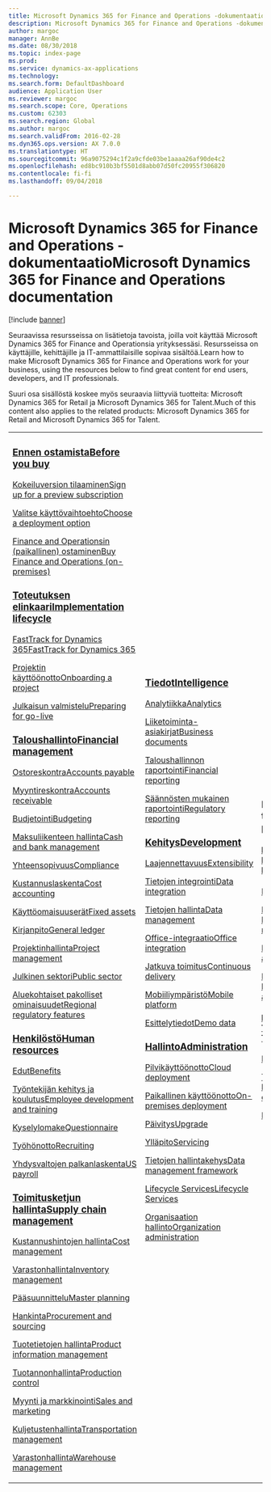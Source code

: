 ```yaml
---
title: Microsoft Dynamics 365 for Finance and Operations -dokumentaatio
description: Microsoft Dynamics 365 for Finance and Operations -dokumentaatio.
author: margoc
manager: AnnBe
ms.date: 08/30/2018
ms.topic: index-page
ms.prod: 
ms.service: dynamics-ax-applications
ms.technology: 
ms.search.form: DefaultDashboard
audience: Application User
ms.reviewer: margoc
ms.search.scope: Core, Operations
ms.custom: 62303
ms.search.region: Global
ms.author: margoc
ms.search.validFrom: 2016-02-28
ms.dyn365.ops.version: AX 7.0.0
ms.translationtype: HT
ms.sourcegitcommit: 96a9075294c1f2a9cfde03be1aaaa26af90de4c2
ms.openlocfilehash: ed8bc910b3bf5501d8abb07d50fc20955f306820
ms.contentlocale: fi-fi
ms.lasthandoff: 09/04/2018

---
```


# <a name="microsoft-dynamics-365-for-finance-and-operations-documentation"></a><span data-ttu-id="e9ab0-103">Microsoft Dynamics 365 for Finance and Operations -dokumentaatio</span><span class="sxs-lookup"><span data-stu-id="e9ab0-103">Microsoft Dynamics 365 for Finance and Operations documentation</span></span>

[!include [banner](includes/banner.md)]

<span data-ttu-id="e9ab0-104">Seuraavissa resursseissa on lisätietoja tavoista, joilla voit käyttää Microsoft Dynamics 365 for Finance and Operationsia yrityksessäsi. Resursseissa on käyttäjille, kehittäjille ja IT-ammattilaisille sopivaa sisältöä.</span><span class="sxs-lookup"><span data-stu-id="e9ab0-104">Learn how to make Microsoft Dynamics 365 for Finance and Operations work for your business, using the resources below to find great content for end users, developers, and IT professionals.</span></span> 

<span data-ttu-id="e9ab0-105">Suuri osa sisällöstä koskee myös seuraavia liittyviä tuotteita: Microsoft Dynamics 365 for Retail ja Microsoft Dynamics 365 for Talent.</span><span class="sxs-lookup"><span data-stu-id="e9ab0-105">Much of this content also applies to the related products: Microsoft Dynamics 365 for Retail and Microsoft Dynamics 365 for Talent.</span></span> 

<table>
<colgroup>
<col width="33%" />
<col width="33%" />
<col width="33%" />
</colgroup>
<tbody>
<tr class="odd">
<td>
<h3><span data-ttu-id="e9ab0-106"><a href="get-started/before-you-buy.md">Ennen ostamista</a></span><span class="sxs-lookup"><span data-stu-id="e9ab0-106"><a href="get-started/before-you-buy.md">Before you buy</a></span></span></h3>
<p><span data-ttu-id="e9ab0-107"><a href="../dev-itpro/dev-tools/sign-up-preview-subscription.md">Kokeiluversion tilaaminen</a></span><span class="sxs-lookup"><span data-stu-id="e9ab0-107"><a href="../dev-itpro/dev-tools/sign-up-preview-subscription.md">Sign up for a preview subscription</a></span></span></p>
 <p><span data-ttu-id="e9ab0-108"><a href="../dev-itpro/deployment/choose-deployment-type.md">Valitse käyttövaihtoehto</a></span><span class="sxs-lookup"><span data-stu-id="e9ab0-108"><a href="../dev-itpro/deployment/choose-deployment-type.md">Choose a deployment option</a></span></span></p>
 <p><span data-ttu-id="e9ab0-109"><a href="get-started/purchase-on-premises.md">Finance and Operationsin (paikallinen) ostaminen</a></span><span class="sxs-lookup"><span data-stu-id="e9ab0-109"><a href="get-started/purchase-on-premises.md">Buy Finance and Operations (on-premises)</a></span></span></p>

<h3><span data-ttu-id="e9ab0-110"><a href="imp-lifecycle/implementation-lifecycle.md">Toteutuksen elinkaari</a></span><span class="sxs-lookup"><span data-stu-id="e9ab0-110"><a href="imp-lifecycle/implementation-lifecycle.md">Implementation lifecycle</a></span></span></h3>
<p><span data-ttu-id="e9ab0-111"><a href="get-started/fasttrack-dynamics-365-overview.md">FastTrack for Dynamics 365</a></span><span class="sxs-lookup"><span data-stu-id="e9ab0-111"><a href="get-started/fasttrack-dynamics-365-overview.md">FastTrack for Dynamics 365</a></span></span></p>
<p><span data-ttu-id="e9ab0-112"><a href="imp-lifecycle/onboard.md">Projektin käyttöönotto</a></span><span class="sxs-lookup"><span data-stu-id="e9ab0-112"><a href="imp-lifecycle/onboard.md">Onboarding a project</a></span></span></p>
<p><span data-ttu-id="e9ab0-113"><a href="imp-lifecycle/prepare-go-live.md">Julkaisun valmistelu</a></span><span class="sxs-lookup"><span data-stu-id="e9ab0-113"><a href="imp-lifecycle/prepare-go-live.md">Preparing for go-live</a></span></span></p>
  
<h3><span data-ttu-id="e9ab0-114"><a href="../financials/index.md">Taloushallinto</a></span><span class="sxs-lookup"><span data-stu-id="e9ab0-114"><a href="../financials/index.md">Financial management</a></span></span></h3>
<p><span data-ttu-id="e9ab0-115"><a href="../financials/accounts-payable/accounts-payable.md">Ostoreskontra</a></span><span class="sxs-lookup"><span data-stu-id="e9ab0-115"><a href="../financials/accounts-payable/accounts-payable.md">Accounts payable</a></span></span></p>
<p><span data-ttu-id="e9ab0-116"><a href="../financials/accounts-receivable/accounts-receivable.md">Myyntireskontra</a></span><span class="sxs-lookup"><span data-stu-id="e9ab0-116"><a href="../financials/accounts-receivable/accounts-receivable.md">Accounts receivable</a></span></span></p>
<p><span data-ttu-id="e9ab0-117"><a href="../financials/budgeting/budgeting-overview.md">Budjetointi</a></span><span class="sxs-lookup"><span data-stu-id="e9ab0-117"><a href="../financials/budgeting/budgeting-overview.md">Budgeting</a></span></span></p>
<p><span data-ttu-id="e9ab0-118"><a href="../financials/cash-bank-management/cash-bank-management.md">Maksuliikenteen hallinta</a></span><span class="sxs-lookup"><span data-stu-id="e9ab0-118"><a href="../financials/cash-bank-management/cash-bank-management.md">Cash and bank management</a></span></span></p>
<p><span data-ttu-id="e9ab0-119"><a href="../financials/general-ledger/audit-policy-rules.md">Yhteensopivuus</a></span><span class="sxs-lookup"><span data-stu-id="e9ab0-119"><a href="../financials/general-ledger/audit-policy-rules.md">Compliance</a></span></span></p>
<p><span data-ttu-id="e9ab0-120"><a href="../financials/cost-accounting/cost-accounting-home-page.md">Kustannuslaskenta</a></span><span class="sxs-lookup"><span data-stu-id="e9ab0-120"><a href="../financials/cost-accounting/cost-accounting-home-page.md">Cost accounting</a></span></span></p>
<p><span data-ttu-id="e9ab0-121"><a href="../financials/fixed-assets/fixed-assets.md">Käyttöomaisuuserät</a></span><span class="sxs-lookup"><span data-stu-id="e9ab0-121"><a href="../financials/fixed-assets/fixed-assets.md">Fixed assets</a></span></span></p>
<p><span data-ttu-id="e9ab0-122"><a href="../financials/general-ledger/general-ledger.md">Kirjanpito</a></span><span class="sxs-lookup"><span data-stu-id="e9ab0-122"><a href="../financials/general-ledger/general-ledger.md">General ledger</a></span></span></p>
<p><span data-ttu-id="e9ab0-123"><a href="../financials/project-management/overview-project-management-accounting.md">Projektinhallinta</a></span><span class="sxs-lookup"><span data-stu-id="e9ab0-123"><a href="../financials/project-management/overview-project-management-accounting.md">Project management</a></span></span></p>
<p><span data-ttu-id="e9ab0-124"><a href="../financials/public-sector/public-sector-functionality.md">Julkinen sektori</a></span><span class="sxs-lookup"><span data-stu-id="e9ab0-124"><a href="../financials/public-sector/public-sector-functionality.md">Public sector</a></span></span></p>
<p><span data-ttu-id="e9ab0-125"><a href="../dev-itpro/lcs-solutions/country-region.md">Aluekohtaiset pakolliset ominaisuudet</a></span><span class="sxs-lookup"><span data-stu-id="e9ab0-125"><a href="../dev-itpro/lcs-solutions/country-region.md">Regional regulatory features</a></span></span></p>

<H3><span data-ttu-id="e9ab0-126"><a href="hr/hr-landing-page.md">Henkilöstö</a></span><span class="sxs-lookup"><span data-stu-id="e9ab0-126"><a href="hr/hr-landing-page.md">Human resources</a></span></span></h3>
<p><span data-ttu-id="e9ab0-127"><a href="../talent/manage-benefit-program.md">Edut</a></span><span class="sxs-lookup"><span data-stu-id="e9ab0-127"><a href="../talent/manage-benefit-program.md">Benefits</a></span></span></p>
<p><span data-ttu-id="e9ab0-128"><a href="../talent/performance-management-overview.md">Työntekijän kehitys ja koulutus</a></span><span class="sxs-lookup"><span data-stu-id="e9ab0-128"><a href="../talent/performance-management-overview.md">Employee development and training</a></span></span></p>
<p><span data-ttu-id="e9ab0-129"><a href="../talent/questionnaires.md">Kyselylomake</a></span><span class="sxs-lookup"><span data-stu-id="e9ab0-129"><a href="../talent/questionnaires.md">Questionnaire</a></span></span></p>
<p><span data-ttu-id="e9ab0-130"><a href="hr/manage-recruiting-process.md">Työhönotto</a></span><span class="sxs-lookup"><span data-stu-id="e9ab0-130"><a href="hr/manage-recruiting-process.md">Recruiting</a></span></span></p>
<p><span data-ttu-id="e9ab0-131"><a href="hr/localizations/noam-usa-payroll.md">Yhdysvaltojen palkanlaskenta</a></span><span class="sxs-lookup"><span data-stu-id="e9ab0-131"><a href="hr/localizations/noam-usa-payroll.md">US payroll</a></span></span></p>

<h3><span data-ttu-id="e9ab0-132"><a href="../supply-chain/index.md">Toimitusketjun hallinta</a></span><span class="sxs-lookup"><span data-stu-id="e9ab0-132"><a href="../supply-chain/index.md">Supply chain management</a></span></span></h3>
<p><span data-ttu-id="e9ab0-133"><a href="../supply-chain/cost-management/costing-sheets.md">Kustannushintojen hallinta</a></span><span class="sxs-lookup"><span data-stu-id="e9ab0-133"><a href="../supply-chain/cost-management/costing-sheets.md">Cost management</a></span></span></p>
<p><span data-ttu-id="e9ab0-134"><a href="../supply-chain/inventory/inventory-home-page.md">Varastonhallinta</a></span><span class="sxs-lookup"><span data-stu-id="e9ab0-134"><a href="../supply-chain/inventory/inventory-home-page.md">Inventory management</a></span></span></p>
<p><span data-ttu-id="e9ab0-135"><a href="../supply-chain/master-planning/master-plans.md">Pääsuunnittelu</a></span><span class="sxs-lookup"><span data-stu-id="e9ab0-135"><a href="../supply-chain/master-planning/master-plans.md">Master planning</a></span></span></p>
<p><span data-ttu-id="e9ab0-136"><a href="../supply-chain/procurement/procurement-sourcing-overview.md">Hankinta</a></span><span class="sxs-lookup"><span data-stu-id="e9ab0-136"><a href="../supply-chain/procurement/procurement-sourcing-overview.md">Procurement and sourcing</a></span></span></p>
<p><span data-ttu-id="e9ab0-137"><a href="../supply-chain/pim/product-information.md">Tuotetietojen hallinta</a></span><span class="sxs-lookup"><span data-stu-id="e9ab0-137"><a href="../supply-chain/pim/product-information.md">Product information management</a></span></span></p>
<p><span data-ttu-id="e9ab0-138"><a href="../supply-chain/production-control/production-process-overview.md">Tuotannonhallinta</a></span><span class="sxs-lookup"><span data-stu-id="e9ab0-138"><a href="../supply-chain/production-control/production-process-overview.md">Production control</a></span></span></p>
<p><span data-ttu-id="e9ab0-139"><a href="../supply-chain/sales-marketing/overview-sales-marketing.md">Myynti ja markkinointi</a></span><span class="sxs-lookup"><span data-stu-id="e9ab0-139"><a href="../supply-chain/sales-marketing/overview-sales-marketing.md">Sales and marketing</a></span></span></p>
<p><span data-ttu-id="e9ab0-140"><a href="../supply-chain/transportation/transportation-management-overview.md">Kuljetustenhallinta</a></span><span class="sxs-lookup"><span data-stu-id="e9ab0-140"><a href="../supply-chain/transportation/transportation-management-overview.md">Transportation management</a></span></span></p>
<p><span data-ttu-id="e9ab0-141"><a href="../supply-chain/warehousing/warehouse-configuration.md">Varastonhallinta</a></span><span class="sxs-lookup"><span data-stu-id="e9ab0-141"><a href="../supply-chain/warehousing/warehouse-configuration.md">Warehouse management</a></span></span></p>

</td>
<td>
<h3><span data-ttu-id="e9ab0-142"><a href="../dev-itpro/analytics/bi-reporting-home-page.md">Tiedot</a></span><span class="sxs-lookup"><span data-stu-id="e9ab0-142"><a href="../dev-itpro/analytics/bi-reporting-home-page.md">Intelligence</a></span></span></h3>
<p><span data-ttu-id="e9ab0-143"><a href="../dev-itpro/analytics/analytics.md">Analytiikka</a></span><span class="sxs-lookup"><span data-stu-id="e9ab0-143"><a href="../dev-itpro/analytics/analytics.md">Analytics</a></span></span></p>
 <p><span data-ttu-id="e9ab0-144"><a href="../dev-itpro/analytics/document-reporting-services.md">Liiketoiminta-asiakirjat</a></span><span class="sxs-lookup"><span data-stu-id="e9ab0-144"><a href="../dev-itpro/analytics/document-reporting-services.md">Business documents</a></span></span></p>
<p><span data-ttu-id="e9ab0-145"><a href="../dev-itpro/analytics/financial-reporting-intro.md">Taloushallinnon raportointi</a></span><span class="sxs-lookup"><span data-stu-id="e9ab0-145"><a href="../dev-itpro/analytics/financial-reporting-intro.md">Financial reporting</a></span></span></p>
<p><span data-ttu-id="e9ab0-146"><a href="../dev-itpro/analytics/general-electronic-reporting.md">Säännösten mukainen raportointi</a></span><span class="sxs-lookup"><span data-stu-id="e9ab0-146"><a href="../dev-itpro/analytics/general-electronic-reporting.md">Regulatory reporting</a></span></span></p>



<h3><span data-ttu-id="e9ab0-147"><a href="../dev-itpro/dev-tools/developer-home-page.md">Kehitys</span><span class="sxs-lookup"><span data-stu-id="e9ab0-147"><a href="../dev-itpro/dev-tools/developer-home-page.md">Development</span></span></h3>
<p><span data-ttu-id="e9ab0-148"><a href="../dev-itpro/extensibility/extensibility-home-page.md">Laajennettavuus</a></span><span class="sxs-lookup"><span data-stu-id="e9ab0-148"><a href="../dev-itpro/extensibility/extensibility-home-page.md">Extensibility</a></span></span></p>

<p><span data-ttu-id="e9ab0-149"><a href="../dev-itpro/data-entities/integration-overview.md">Tietojen integrointi</a></span><span class="sxs-lookup"><span data-stu-id="e9ab0-149"><a href="../dev-itpro/data-entities/integration-overview.md">Data integration</a></span></span></p>
<p><span data-ttu-id="e9ab0-150"><a href="../dev-itpro/data-entities/data-entities.md">Tietojen hallinta</a></span><span class="sxs-lookup"><span data-stu-id="e9ab0-150"><a href="../dev-itpro/data-entities/data-entities.md">Data management</a></span></span></p>

<p><span data-ttu-id="e9ab0-151"><a href="../dev-itpro/office-integration/office-integration.md">Office-integraatio</a></span><span class="sxs-lookup"><span data-stu-id="e9ab0-151"><a href="../dev-itpro/office-integration/office-integration.md">Office integration</a></span></span></p>
<p><span data-ttu-id="e9ab0-152"><a href="../dev-itpro/dev-tools/continuous-delivery-home-page.md">Jatkuva toimitus</a></span><span class="sxs-lookup"><span data-stu-id="e9ab0-152"><a href="../dev-itpro/dev-tools/continuous-delivery-home-page.md">Continuous delivery</a></span></span></p>
<p><span data-ttu-id="e9ab0-153"><a href="../dev-itpro/mobile-apps/platform/mobile-platform-home-page.md">Mobiiliympäristö</a></span><span class="sxs-lookup"><span data-stu-id="e9ab0-153"><a href="../dev-itpro/mobile-apps/platform/mobile-platform-home-page.md">Mobile platform</a></span></span></p>
<p><span data-ttu-id="e9ab0-154"><a href="get-started/demo-data.md">Esittelytiedot</a></span><span class="sxs-lookup"><span data-stu-id="e9ab0-154"><a href="get-started/demo-data.md">Demo data</a></span></span></p>

<h3><span data-ttu-id="e9ab0-155"><a href="../dev-itpro/sysadmin/system-administration-home-page.md">Hallinto</span><span class="sxs-lookup"><span data-stu-id="e9ab0-155"><a href="../dev-itpro/sysadmin/system-administration-home-page.md">Administration</span></span></h3>
<p><span data-ttu-id="e9ab0-156"><a href="../dev-itpro/deployment/cloud-deployment-overview.md">Pilvikäyttöönotto</a></span><span class="sxs-lookup"><span data-stu-id="e9ab0-156"><a href="../dev-itpro/deployment/cloud-deployment-overview.md">Cloud deployment</a></span></span></p>
<p><span data-ttu-id="e9ab0-157"><a href="../dev-itpro/deployment/on-premises-deployment-landing-page.md">Paikallinen käyttöönotto</a></span><span class="sxs-lookup"><span data-stu-id="e9ab0-157"><a href="../dev-itpro/deployment/on-premises-deployment-landing-page.md">On-premises deployment</a></span></span></p>
<p><span data-ttu-id="e9ab0-158"><a href="../dev-itpro/migration-upgrade/upgrade-home-page.md">Päivitys</a></span><span class="sxs-lookup"><span data-stu-id="e9ab0-158"><a href="../dev-itpro/migration-upgrade/upgrade-home-page.md">Upgrade</a></span></span></p>
<p><span data-ttu-id="e9ab0-159"><a href="../dev-itpro/dev-tools/continuous-delivery-home-page.md#servicing">Ylläpito</a></span><span class="sxs-lookup"><span data-stu-id="e9ab0-159"><a href="../dev-itpro/dev-tools/continuous-delivery-home-page.md#servicing">Servicing</a></span></span></p>
<p><span data-ttu-id="e9ab0-160"><a href="../dev-itpro/data-entities/data-entities.md">Tietojen hallintakehys</a></span><span class="sxs-lookup"><span data-stu-id="e9ab0-160"><a href="../dev-itpro/data-entities/data-entities.md">Data management framework</a></span></span></p>
<p><span data-ttu-id="e9ab0-161"><a href="../dev-itpro/lifecycle-services/lcs.md">Lifecycle Services</a></span><span class="sxs-lookup"><span data-stu-id="e9ab0-161"><a href="../dev-itpro/lifecycle-services/lcs.md">Lifecycle Services</a></span></span></p>
<p><span data-ttu-id="e9ab0-162"><a href="organization-administration/organization-administration-home-page.md">Organisaation hallinto</a></span><span class="sxs-lookup"><span data-stu-id="e9ab0-162"><a href="organization-administration/organization-administration-home-page.md">Organization administration</a></span></span></p>
</td>
<td>
<h3><span data-ttu-id="e9ab0-163">Liittyvät tuotteet</span><span class="sxs-lookup"><span data-stu-id="e9ab0-163">Related products</span></span></h3>
<h4><span data-ttu-id="e9ab0-164"><a href="../retail/index.md">Dynamics 365 for Retail</a></span><span class="sxs-lookup"><span data-stu-id="e9ab0-164"><a href="../retail/index.md">Dynamics 365 for Retail</a></span></span></h4>
<p><span data-ttu-id="e9ab0-165"><a href="../retail/call-center-functionality.md">Puhelinkeskus</span><span class="sxs-lookup"><span data-stu-id="e9ab0-165"><a href="../retail/call-center-functionality.md">Call center</span></span></p>
<p><span data-ttu-id="e9ab0-166"><a href="../retail/define-maintain-retail-channels.md">Kanavan määrittäminen ja hallinta</span><span class="sxs-lookup"><span data-stu-id="e9ab0-166"><a href="../retail/define-maintain-retail-channels.md">Channel setup and management</span></span></p>
<p><span data-ttu-id="e9ab0-167"><a href="../retail/retail-peripherals-overview.md">MPOS ja Cloud POS</span><span class="sxs-lookup"><span data-stu-id="e9ab0-167"><a href="../retail/retail-peripherals-overview.md">MPOS and Cloud POS</span></span></p>
<p><span data-ttu-id="e9ab0-168"><a href="../retail/dev-itpro/dev-retail-home-page.md">Retailin kehittäminen ja hallinta</span><span class="sxs-lookup"><span data-stu-id="e9ab0-168"><a href="../retail/dev-itpro/dev-retail-home-page.md">Retail developer and administration</span></span></p>

<h4><span data-ttu-id="e9ab0-169"><a href="../talent/index.md">Dynamics 365 for Talent</a></span><span class="sxs-lookup"><span data-stu-id="e9ab0-169"><a href="../talent/index.md">Dynamics 365 for Talent</a></span></span></h4>
<p><span data-ttu-id="e9ab0-170"><a href="../talent/manage-benefit-program.md">Edut</a></span><span class="sxs-lookup"><span data-stu-id="e9ab0-170"><a href="../talent/manage-benefit-program.md">Benefits</a></span></span></p>
<p><span data-ttu-id="e9ab0-171"><a href="../talent/performance-management-overview.md">Työntekijän kehitys ja koulutus</a></span><span class="sxs-lookup"><span data-stu-id="e9ab0-171"><a href="../talent/performance-management-overview.md">Employee development and training</a></span></span></p>
<p><span data-ttu-id="e9ab0-172"><a href="../talent/questionnaires.md">Kyselylomake</a></span><span class="sxs-lookup"><span data-stu-id="e9ab0-172"><a href="../talent/questionnaires.md">Questionnaire</a></span></span></p>

</td>
</tr>

</tbody>
</table>

